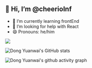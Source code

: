 ## 👋 Hi, I’m @cheerioInf
- 🌱 I’m currently learning frontEnd
- 👀 I’m looking for help with React
- 😄 Pronouns: he/him

<div align="left">
  <img  src="https://github-readme-streak-stats.herokuapp.com?user=cheerioInf&theme=onedark&date_format=M%20j%5B%2C%20Y%5D" />
</div>

![Dong Yuanwai's GitHub stats](https://github-readme-stats.vercel.app/api?username=cheerioInf&theme=dark&show_icons=true)

![Dong Yuanwai's github activity graph](https://activity-graph.herokuapp.com/graph?username=cheerioInf&theme=dracula)
